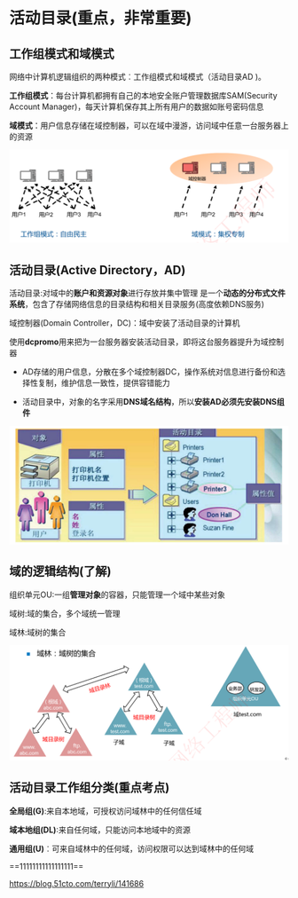 # 活动目录(重点，非常重要)

## 工作组模式和域模式

网络中计算机逻辑组织的两种模式︰工作组模式和域模式（活动目录AD )。

**工作组模式**：每台计算机都拥有自己的本地安全账户管理数据库SAM(Security Account Manager)，每天计算机保存其上所有用户的数据如账号密码信息

**域模式**：用户信息存储在域控制器，可以在域中漫游，访问域中任意一台服务器上的资源

![image-20230309210726404](./assets/image-20230309210726404.png)

## 活动目录(Active Directory，AD)

活动目录:对域中的**账户和资源对象**进行存放并集中管理
					 是一个**动态的分布式文件系统**，包含了存储网络信息的目录结构和相关目录服务(高度依赖DNS服务)

域控制器(Domain Controller，DC)：域中安装了活动目录的计算机 

使用**dcpromo**用来把为一台服务器安装活动目录，即将这台服务器提升为域控制器



- AD存储的用户信息，分散在多个域控制器DC，操作系统对信息进行备份和选择性复制，维护信息一致性，提供容错能力

- 活动目录中，对象的名字采用**DNS域名结构**，所以**安装AD必须先安装DNS组件**

![image-20230309211729622](./assets/image-20230309211729622.png)

## 域的逻辑结构(了解)

组织单元OU:一组**管理对象**的容器，只能管理一个域中某些对象

域树:域的集合，多个域统一管理

域林:域树的集合

![image-20230309211744783](./assets/image-20230309211744783.png)

## 活动目录工作组分类(重点考点)

**全局组(G)**:来自本地域，可授权访问域林中的任何信任域

**域本地组(DL)**∶来自任何域，只能访问本地域中的资源

**通用组(U)**︰可来自域林中的任何域，访问权限可以达到域林中的任何域

==11111111111111111==

https://blog.51cto.com/terryli/141686